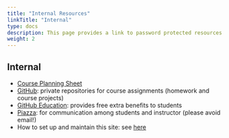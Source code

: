 ```yaml
---
title: "Internal Resources"
linkTitle: "Internal"
type: docs
description: This page provides a link to password protected resources that are only accessible to students of this class.
weight: 2
---
```


## Internal

- [Course Planning Sheet](https://bit.ly/3jHSNTP)
- [GitHub](https://github.com/personal): private repositories for course assignments (homework and course projects)
- [GitHub Education](https://education.github.com/): provides free extra benefits to students
- [Piazza](https://piazza.com/ucr/spring2018/gen242/home): for communication among students and instructor (please avoid email!)
- How to set up and maintain this site: see [here](https://girke.bioinformatics.ucr.edu/GEN242_docsy/rmarkdown/install/)

